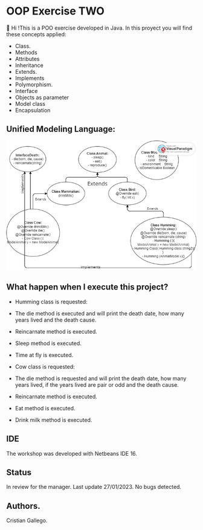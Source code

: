 # OOP Exercise TWO
👋 Hi !This is a POO exercise developed in Java. In this proyect you will find these concepts applied:

- Class.
- Methods
- Attributes
- Inheritance
- Extends.
- Implements
- Polymorphism.
- Interface
- Objects as parameter
- Model class
- Encapsulation

## Unified Modeling Language: 

![Capture](https://github.com/crisgahur/OOPExerciseTwo/blob/develop/OOPExercise.png)

## What happen when I execute this project?
- Humming class is requested:
- The die method is executed and will print the death date, how many years lived and the death cause. 
- Reincarnate method is executed.
- Sleep method is executed. 
- Time at fly is executed. 

- Cow class is requested:
- The die method is requested and will print the death date, how many years lived, if the years lived are pair or odd and the death cause. 
- Reincarnate method is executed.
- Eat method is executed. 
- Drink milk method is executed.

## IDE
The workshop was developed with Netbeans IDE 16.

## Status 
In review for the manager. Last update 27/01/2023. No bugs detected.

## Authors.
Cristian Gallego.